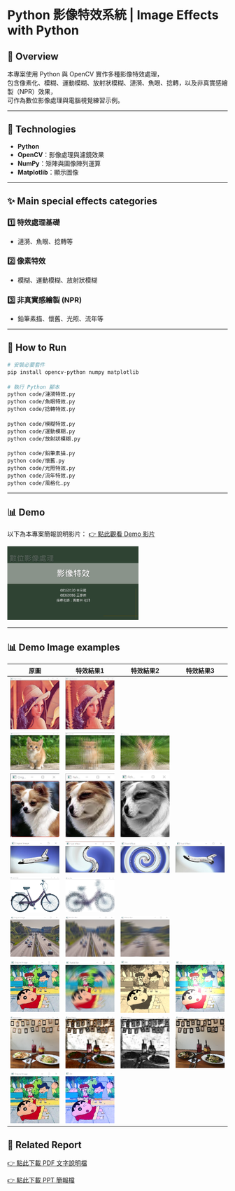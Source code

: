 # Python 影像特效系統 | Image Effects with Python

## 📌 Overview
本專案使用 Python 與 OpenCV 實作多種影像特效處理，  
包含像素化、模糊、運動模糊、放射狀模糊、漣漪、魚眼、捻轉，以及非真實感繪製（NPR）效果，  
可作為數位影像處理與電腦視覺練習示例。

---

## 🧰 Technologies
- **Python**
- **OpenCV**：影像處理與濾鏡效果
- **NumPy**：矩陣與圖像陣列運算
- **Matplotlib**：顯示圖像

---

## ✨ Main special effects categories
### 1️⃣ 特效處理基礎
- 漣漪、魚眼、捻轉等

### 2️⃣ 像素特效
- 模糊、運動模糊、放射狀模糊

### 3️⃣ 非真實感繪製 (NPR)
- 鉛筆素描、懷舊、光照、流年等

---

## 📂 How to Run
```bash
# 安裝必要套件
pip install opencv-python numpy matplotlib

# 執行 Python 腳本
python code/漣漪特效.py
python code/魚眼特效.py
python code/捻轉特效.py

python code/模糊特效.py
python code/運動模糊.py
python code/放射狀模糊.py

python code/鉛筆素描.py
python code/懷舊.py
python code/光照特效.py
python code/流年特效.py
python code/風格化.py
```

---

## 📊 Demo
以下為本專案簡報說明影片：
[👉 點此觀看 Demo 影片](https://drive.google.com/file/d/1WSdk_P8cQOyDvhP1AAoJEKsUPD1LzJbW/view?usp=sharing)

<img src="images/demo_cover.png" width="300"/>

---

## 📊 Demo Image examples

| 原圖 | 特效結果1 | 特效結果2 | 特效結果3 |
|------|-----------|-----------|-----------|
| <img src="images/input_sample_1.png" width="200"/> | <img src="images/effect_result_1.png" width="200"/> |  |  |
| <img src="images/input_sample_2.png" width="200"/> | <img src="images/effect_result_2-1.png" width="200"/> | <img src="images/effect_result_2-2.png" width="200"/> |  |
| <img src="images/input_sample_3.png" width="200"/> | <img src="images/effect_result_3-1.png" width="200"/> | <img src="images/effect_result_3-2.png" width="200"/> |  |
| <img src="images/input_sample_4.png" width="200"/> | <img src="images/effect_result_4-1.png" width="200"/> | <img src="images/effect_result_4-2.png" width="200"/> | <img src="images/effect_result_4-3.png" width="200"/> |
| <img src="images/input_sample_5.png" width="200"/> | <img src="images/effect_result_5.png" width="200"/> |  |  |
| <img src="images/input_sample_6.png" width="200"/> | <img src="images/effect_result_6-1.png" width="200"/> | <img src="images/effect_result_6-2.png" width="200"/> |  |
| <img src="images/input_sample_7.png" width="200"/> | <img src="images/effect_result_7-1.png" width="200"/> | <img src="images/effect_result_7-2.png" width="200"/> | <img src="images/effect_result_7-3.png" width="200"/> |
| <img src="images/input_sample_8.png" width="200"/> | <img src="images/effect_result_8-1.png" width="200"/> | <img src="images/effect_result_8-2.png" width="200"/> | <img src="images/effect_result_8-3.png" width="200"/> |
| <img src="images/input_sample_7.png" width="200"/> | <img src="images/effect_result_7-4.png" width="200"/> |  |  |


## 📄 Related Report
[👉 點此下載 PDF 文字說明檔](./report_word.pdf)

[👉 點此下載 PPT 簡報檔](./report_ppt.pdf)
